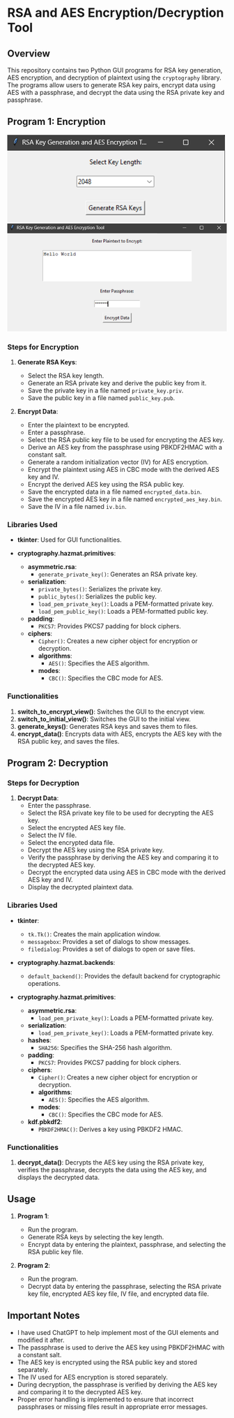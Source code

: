 # RSA and AES Encryption/Decryption Tool

## Overview
This repository contains two Python GUI programs for RSA key generation, AES encryption, and decryption of plaintext using the `cryptography` library. The programs allow users to generate RSA key pairs, encrypt data using AES with a passphrase, and decrypt the data using the RSA private key and passphrase.

## Program 1: Encryption

![alt text](images/Screenshot_16.png)![alt text](images/Screenshot_17.png)

### Steps for Encryption
1. **Generate RSA Keys**:
   - Select the RSA key length.
   - Generate an RSA private key and derive the public key from it.
   - Save the private key in a file named `private_key.priv`.
   - Save the public key in a file named `public_key.pub`.

2. **Encrypt Data**:
   - Enter the plaintext to be encrypted.
   - Enter a passphrase.
   - Select the RSA public key file to be used for encrypting the AES key.
   - Derive an AES key from the passphrase using PBKDF2HMAC with a constant salt.
   - Generate a random initialization vector (IV) for AES encryption.
   - Encrypt the plaintext using AES in CBC mode with the derived AES key and IV.
   - Encrypt the derived AES key using the RSA public key.
   - Save the encrypted data in a file named `encrypted_data.bin`.
   - Save the encrypted AES key in a file named `encrypted_aes_key.bin`.
   - Save the IV in a file named `iv.bin`.

### Libraries Used
- **tkinter**:
  Used for GUI functionalities.

- **cryptography.hazmat.primitives**:
  - **asymmetric.rsa**:
    - `generate_private_key()`: Generates an RSA private key.
  - **serialization**:
    - `private_bytes()`: Serializes the private key.
    - `public_bytes()`: Serializes the public key.
    - `load_pem_private_key()`: Loads a PEM-formatted private key.
    - `load_pem_public_key()`: Loads a PEM-formatted public key.
  - **padding**:
    - `PKCS7`: Provides PKCS7 padding for block ciphers.
  - **ciphers**:
    - `Cipher()`: Creates a new cipher object for encryption or decryption.
    - **algorithms**:
      - `AES()`: Specifies the AES algorithm.
    - **modes**:
      - `CBC()`: Specifies the CBC mode for AES.

### Functionalities
1. **switch_to_encrypt_view()**: Switches the GUI to the encrypt view.
2. **switch_to_initial_view()**: Switches the GUI to the initial view.
3. **generate_keys()**: Generates RSA keys and saves them to files.
4. **encrypt_data()**: Encrypts data with AES, encrypts the AES key with the RSA public key, and saves the files.

## Program 2: Decryption

### Steps for Decryption
1. **Decrypt Data**:
   - Enter the passphrase.
   - Select the RSA private key file to be used for decrypting the AES key.
   - Select the encrypted AES key file.
   - Select the IV file.
   - Select the encrypted data file.
   - Decrypt the AES key using the RSA private key.
   - Verify the passphrase by deriving the AES key and comparing it to the decrypted AES key.
   - Decrypt the encrypted data using AES in CBC mode with the derived AES key and IV.
   - Display the decrypted plaintext data.

### Libraries Used
- **tkinter**:
  - `tk.Tk()`: Creates the main application window.
  - `messagebox`: Provides a set of dialogs to show messages.
  - `filedialog`: Provides a set of dialogs to open or save files.

- **cryptography.hazmat.backends**:
  - `default_backend()`: Provides the default backend for cryptographic operations.

- **cryptography.hazmat.primitives**:
  - **asymmetric.rsa**:
    - `load_pem_private_key()`: Loads a PEM-formatted private key.
  - **serialization**:
    - `load_pem_private_key()`: Loads a PEM-formatted private key.
  - **hashes**:
    - `SHA256`: Specifies the SHA-256 hash algorithm.
  - **padding**:
    - `PKCS7`: Provides PKCS7 padding for block ciphers.
  - **ciphers**:
    - `Cipher()`: Creates a new cipher object for encryption or decryption.
    - **algorithms**:
      - `AES()`: Specifies the AES algorithm.
    - **modes**:
      - `CBC()`: Specifies the CBC mode for AES.
  - **kdf.pbkdf2**:
    - `PBKDF2HMAC()`: Derives a key using PBKDF2 HMAC.

### Functionalities
1. **decrypt_data()**: Decrypts the AES key using the RSA private key, verifies the passphrase, decrypts the data using the AES key, and displays the decrypted data.

## Usage
1. **Program 1**:
   - Run the program.
   - Generate RSA keys by selecting the key length.
   - Encrypt data by entering the plaintext, passphrase, and selecting the RSA public key file.

2. **Program 2**:
   - Run the program.
   - Decrypt data by entering the passphrase, selecting the RSA private key file, encrypted AES key file, IV file, and encrypted data file.

## Important Notes
- I have used ChatGPT to help implement most of the GUI elements and modified it after.
- The passphrase is used to derive the AES key using PBKDF2HMAC with a constant salt.
- The AES key is encrypted using the RSA public key and stored separately.
- The IV used for AES encryption is stored separately.
- During decryption, the passphrase is verified by deriving the AES key and comparing it to the decrypted AES key.
- Proper error handling is implemented to ensure that incorrect passphrases or missing files result in appropriate error messages.
